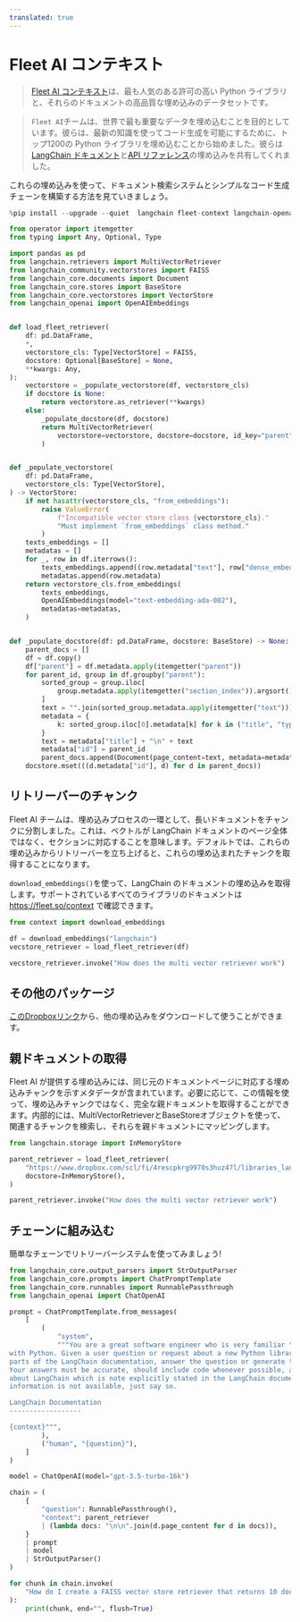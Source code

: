 ```yaml
---
translated: true
---
```


# Fleet AI コンテキスト

>[Fleet AI コンテキスト](https://www.fleet.so/context)は、最も人気のある許可の高い Python ライブラリと、それらのドキュメントの高品質な埋め込みのデータセットです。

>`Fleet AI`チームは、世界で最も重要なデータを埋め込むことを目的としています。彼らは、最新の知識を使ってコード生成を可能にするために、トップ1200の Python ライブラリを埋め込むことから始めました。彼らは[LangChain ドキュメント](/docs/get_started/introduction)と[API リファレンス](https://api.python.langchain.com/en/latest/api_reference.html)の埋め込みを共有してくれました。

これらの埋め込みを使って、ドキュメント検索システムとシンプルなコード生成チェーンを構築する方法を見ていきましょう。

```python
%pip install --upgrade --quiet  langchain fleet-context langchain-openai pandas faiss-cpu # faiss-gpu for CUDA supported GPU
```

```python
from operator import itemgetter
from typing import Any, Optional, Type

import pandas as pd
from langchain.retrievers import MultiVectorRetriever
from langchain_community.vectorstores import FAISS
from langchain_core.documents import Document
from langchain_core.stores import BaseStore
from langchain_core.vectorstores import VectorStore
from langchain_openai import OpenAIEmbeddings


def load_fleet_retriever(
    df: pd.DataFrame,
    *,
    vectorstore_cls: Type[VectorStore] = FAISS,
    docstore: Optional[BaseStore] = None,
    **kwargs: Any,
):
    vectorstore = _populate_vectorstore(df, vectorstore_cls)
    if docstore is None:
        return vectorstore.as_retriever(**kwargs)
    else:
        _populate_docstore(df, docstore)
        return MultiVectorRetriever(
            vectorstore=vectorstore, docstore=docstore, id_key="parent", **kwargs
        )


def _populate_vectorstore(
    df: pd.DataFrame,
    vectorstore_cls: Type[VectorStore],
) -> VectorStore:
    if not hasattr(vectorstore_cls, "from_embeddings"):
        raise ValueError(
            f"Incompatible vector store class {vectorstore_cls}."
            "Must implement `from_embeddings` class method."
        )
    texts_embeddings = []
    metadatas = []
    for _, row in df.iterrows():
        texts_embeddings.append((row.metadata["text"], row["dense_embeddings"]))
        metadatas.append(row.metadata)
    return vectorstore_cls.from_embeddings(
        texts_embeddings,
        OpenAIEmbeddings(model="text-embedding-ada-002"),
        metadatas=metadatas,
    )


def _populate_docstore(df: pd.DataFrame, docstore: BaseStore) -> None:
    parent_docs = []
    df = df.copy()
    df["parent"] = df.metadata.apply(itemgetter("parent"))
    for parent_id, group in df.groupby("parent"):
        sorted_group = group.iloc[
            group.metadata.apply(itemgetter("section_index")).argsort()
        ]
        text = "".join(sorted_group.metadata.apply(itemgetter("text")))
        metadata = {
            k: sorted_group.iloc[0].metadata[k] for k in ("title", "type", "url")
        }
        text = metadata["title"] + "\n" + text
        metadata["id"] = parent_id
        parent_docs.append(Document(page_content=text, metadata=metadata))
    docstore.mset(((d.metadata["id"], d) for d in parent_docs))
```

## リトリーバーのチャンク

Fleet AI チームは、埋め込みプロセスの一環として、長いドキュメントをチャンクに分割しました。これは、ベクトルが LangChain ドキュメントのページ全体ではなく、セクションに対応することを意味します。デフォルトでは、これらの埋め込みからリトリーバーを立ち上げると、これらの埋め込まれたチャンクを取得することになります。

`download_embeddings()`を使って、LangChain のドキュメントの埋め込みを取得します。サポートされているすべてのライブラリのドキュメントは https://fleet.so/context で確認できます。

```python
from context import download_embeddings

df = download_embeddings("langchain")
vecstore_retriever = load_fleet_retriever(df)
```

```python
vecstore_retriever.invoke("How does the multi vector retriever work")
```

## その他のパッケージ

[このDropboxリンク](https://www.dropbox.com/scl/fo/54t2e7fogtixo58pnlyub/h?rlkey=tne16wkssgf01jor0p1iqg6p9&dl=0)から、他の埋め込みをダウンロードして使うことができます。

## 親ドキュメントの取得

Fleet AI が提供する埋め込みには、同じ元のドキュメントページに対応する埋め込みチャンクを示すメタデータが含まれています。必要に応じて、この情報を使って、埋め込みチャンクではなく、完全な親ドキュメントを取得することができます。内部的には、MultiVectorRetrieverとBaseStoreオブジェクトを使って、関連するチャンクを検索し、それらを親ドキュメントにマッピングします。

```python
from langchain.storage import InMemoryStore

parent_retriever = load_fleet_retriever(
    "https://www.dropbox.com/scl/fi/4rescpkrg9970s3huz47l/libraries_langchain_release.parquet?rlkey=283knw4wamezfwiidgpgptkep&dl=1",
    docstore=InMemoryStore(),
)
```

```python
parent_retriever.invoke("How does the multi vector retriever work")
```

## チェーンに組み込む

簡単なチェーンでリトリーバーシステムを使ってみましょう!

```python
from langchain_core.output_parsers import StrOutputParser
from langchain_core.prompts import ChatPromptTemplate
from langchain_core.runnables import RunnablePassthrough
from langchain_openai import ChatOpenAI

prompt = ChatPromptTemplate.from_messages(
    [
        (
            "system",
            """You are a great software engineer who is very familiar \
with Python. Given a user question or request about a new Python library called LangChain and \
parts of the LangChain documentation, answer the question or generate the requested code. \
Your answers must be accurate, should include code whenever possible, and should assume anything \
about LangChain which is note explicitly stated in the LangChain documentation. If the required \
information is not available, just say so.

LangChain Documentation
------------------

{context}""",
        ),
        ("human", "{question}"),
    ]
)

model = ChatOpenAI(model="gpt-3.5-turbo-16k")

chain = (
    {
        "question": RunnablePassthrough(),
        "context": parent_retriever
        | (lambda docs: "\n\n".join(d.page_content for d in docs)),
    }
    | prompt
    | model
    | StrOutputParser()
)
```

```python
for chunk in chain.invoke(
    "How do I create a FAISS vector store retriever that returns 10 documents per search query"
):
    print(chunk, end="", flush=True)
```
